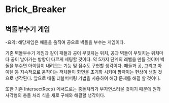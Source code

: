 # Brick_Breaker
## 벽돌부수기 게임

-요악: 해당게임은 패들을 움직여 공으로 벽돌을 부수는 게임이다. 

기존 벽돌부수기 게임과 같이 패들과 공이 부딪치는 위치, 공과 벽돌이 부딪치는 위치마다 공이 날아가는 방향이 다르게 세팅할 것이다. 약 5가지 단계의 레벨을 만들 것이며 벽돌을 부수면 아이템이 내려오는 기능 및 점수도 구현할 생각이다. 패들과 공, 그리고 아이템 등 지속적으로 움직이는 객체들이 화면을 초기화 시키며 깜빡이는 현상이 생길 것으로 생각된다. 앞으로 배울 더블버퍼링 기법을 사용하여 해당 문제를 해결 할 것이다.

또한 기존  IntersectRect() 메서드로는 충돌처리가 부자연스러울 것이기 때문에 원과 사각형의 충돌 처리 식을 새로 구해와 해결할 생각이다.
